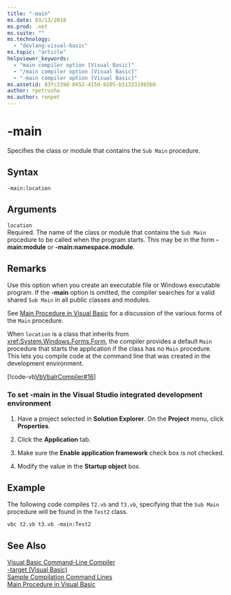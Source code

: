 ```yaml
---
title: "-main"
ms.date: 03/13/2018
ms.prod: .net
ms.suite: ""
ms.technology: 
  - "devlang-visual-basic"
ms.topic: "article"
helpviewer_keywords: 
  - "main compiler option [Visual Basic]"
  - "/main compiler option [Visual Basic]"
  - "-main compiler option [Visual Basic]"
ms.assetid: 83fc339d-6652-415d-b205-b5133319b5b0
author: rpetrusha
ms.author: ronpet
---
```

# -main
Specifies the class or module that contains the `Sub Main` procedure.  
  
## Syntax  
  
```  
-main:location  
```  
  
## Arguments  
 `location`  
 Required. The name of the class or module that contains the `Sub Main` procedure to be called when the program starts. This may be in the form **-main:module** or **-main:namespace.module**.  
  
## Remarks  
 Use this option when you create an executable file or Windows executable program. If the **-main** option is omitted, the compiler searches for a valid shared `Sub Main` in all public classes and modules.  
  
 See [Main Procedure in Visual Basic](../../../visual-basic/programming-guide/program-structure/main-procedure.md) for a discussion of the various forms of the `Main` procedure.  
  
 When `location` is a class that inherits from <xref:System.Windows.Forms.Form>, the compiler provides a default `Main` procedure that starts the application if the class has no `Main` procedure. This lets you compile code at the command line that was created in the development environment.  
  
 [!code-vb[VbVbalrCompiler#16](../../../visual-basic/reference/command-line-compiler/codesnippet/VisualBasic/main_1.vb)]  
  
### To set -main in the Visual Studio integrated development environment  
  
1.  Have a project selected in **Solution Explorer**. On the **Project** menu, click **Properties**.  
  
2.  Click the **Application** tab.  
  
3.  Make sure the **Enable application framework** check box is not checked.  
  
4.  Modify the value in the **Startup object** box.  
  
## Example  
 The following code compiles `T2.vb` and `T3.vb`, specifying that the `Sub Main` procedure will be found in the `Test2` class.  
  
```console
vbc t2.vb t3.vb -main:Test2  
```  
  
## See Also  
 [Visual Basic Command-Line Compiler](../../../visual-basic/reference/command-line-compiler/index.md)  
 [-target (Visual Basic)](../../../visual-basic/reference/command-line-compiler/target.md)  
 [Sample Compilation Command Lines](../../../visual-basic/reference/command-line-compiler/sample-compilation-command-lines.md)  
 [Main Procedure in Visual Basic](../../../visual-basic/programming-guide/program-structure/main-procedure.md)

